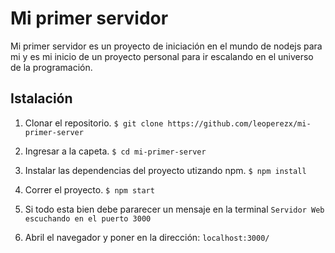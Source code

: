 # Mi primer servidor

Mi primer servidor es un proyecto de iniciación en el mundo de nodejs para mi y es mi inicio de un proyecto personal 
para ir escalando en el universo de la programación.

## Istalación

1. Clonar el repositorio. 
`$ git clone https://github.com/leoperezx/mi-primer-server`

2. Ingresar a la capeta.
`$ cd mi-primer-server`

3. Instalar  las dependencias del proyecto utizando npm.
`$ npm install`

4. Correr el proyecto.
`$ npm start`

5. Si todo esta bien debe pararecer un mensaje en la terminal 
`Servidor Web escuchando en el puerto 3000`

6. Abril el navegador y poner en la dirección:
`localhost:3000/`

